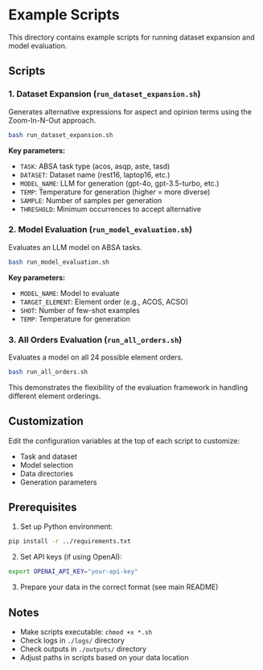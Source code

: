 # Example Scripts

This directory contains example scripts for running dataset expansion and model evaluation.

## Scripts

### 1. Dataset Expansion (`run_dataset_expansion.sh`)

Generates alternative expressions for aspect and opinion terms using the Zoom-In-N-Out approach.

```bash
bash run_dataset_expansion.sh
```

**Key parameters:**
- `TASK`: ABSA task type (acos, asqp, aste, tasd)
- `DATASET`: Dataset name (rest16, laptop16, etc.)
- `MODEL_NAME`: LLM for generation (gpt-4o, gpt-3.5-turbo, etc.)
- `TEMP`: Temperature for generation (higher = more diverse)
- `SAMPLE`: Number of samples per generation
- `THRESHOLD`: Minimum occurrences to accept alternative

### 2. Model Evaluation (`run_model_evaluation.sh`)

Evaluates an LLM model on ABSA tasks.

```bash
bash run_model_evaluation.sh
```

**Key parameters:**
- `MODEL_NAME`: Model to evaluate
- `TARGET_ELEMENT`: Element order (e.g., ACOS, ACSO)
- `SHOT`: Number of few-shot examples
- `TEMP`: Temperature for generation

### 3. All Orders Evaluation (`run_all_orders.sh`)

Evaluates a model on all 24 possible element orders.

```bash
bash run_all_orders.sh
```

This demonstrates the flexibility of the evaluation framework in handling different element orderings.

## Customization

Edit the configuration variables at the top of each script to customize:
- Task and dataset
- Model selection
- Data directories
- Generation parameters

## Prerequisites

1. Set up Python environment:
```bash
pip install -r ../requirements.txt
```

2. Set API keys (if using OpenAI):
```bash
export OPENAI_API_KEY="your-api-key"
```

3. Prepare your data in the correct format (see main README)

## Notes

- Make scripts executable: `chmod +x *.sh`
- Check logs in `./logs/` directory
- Check outputs in `./outputs/` directory
- Adjust paths in scripts based on your data location

